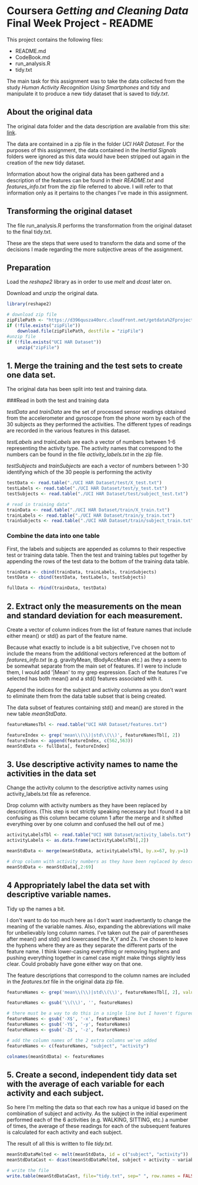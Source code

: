 # Coursera *Getting and Cleaning Data* Final Week Project - README

This project contains the following files:

* README.md
* CodeBook.md
* run_analysis.R
* tidy.txt

The main task for this assignment was to take the data collected from the study *Human Activity Recognition Using Smartphones* and tidy and manipulate it to produce a new tidy dataset that is saved to *tidy.txt*.

## About the original data

The original data folder and the data description are available from this site:
[link](http://archive.ics.uci.edu/ml/datasets/Human+Activity+Recognition+Using+Smartphones).

The data are contained in a zip file in the folder *UCI HAR Dataset*. For the purposes of this assignment, the data contained in the *Inertial Signals* folders were ignored as this data would have been stripped out again in the creation of the new tidy dataset.

Information about how the original data has been gathered and a description of the features can be found in their *README.txt* and *features_info.txt* from the zip file referred to above. I will refer to that information only as it pertains to the changes I've made in this assignment.

## Transforming the original dataset

The file run_analysis.R performs the transformation from the original dataset to the final tidy.txt.

These are the steps that were used to transform the data and some of the decisions I made regarding the more subjective areas of the assignment.

## Preparation
Load the *reshape2* library as in order to use *melt* and *dcast* later on.

Download and unzip the original data.

```r
library(reshape2)

# download zip file
zipFilePath <- "https://d396qusza40orc.cloudfront.net/getdata%2Fprojectfiles%2FUCI%20HAR%20Dataset.zip"
if (!file.exists("zipFile"))
    download.file(zipFilePath, destfile = "zipFile")
#unzip file
if (!file.exists("UCI HAR Dataset"))
    unzip("zipFile")
```
## 1. Merge the training and the test sets to create one data set.

The original data has been split into test and training data.

###Read in both the test and training data

*testData* and *trainData* are the set of processed sensor readings obtained from the accelerometer and gyroscope from the phone worn by each of the 30 subjects as they performed the activities. The different types of readings are recorded in the various features in this dataset.

*testLabels* and *trainLabels* are each a vector of numbers between 1-6 representing the activity type. The activity names that correspond to the numbers can be found in the file *activity_labels.txt* in the zip file.

*testSubjects* and *trainSubjects* are each a vector of numbers between 1-30 identifying which of the 30 people is performing the activity

```r
testData <- read.table("./UCI HAR Dataset/test/X_test.txt")
testLabels <- read.table("./UCI HAR Dataset/test/y_test.txt")
testSubjects <- read.table("./UCI HAR Dataset/test/subject_test.txt")

# read in training data"
trainData <- read.table("./UCI HAR Dataset/train/X_train.txt")
trainLabels <- read.table("./UCI HAR Dataset/train/y_train.txt")
trainSubjects <- read.table("./UCI HAR Dataset/train/subject_train.txt")
```
### Combine the data into one table
First, the labels and subjects are appended as columns to their respective test or training data table. Then the test and training tables put together by appending the rows of the test data to the bottom of the training data table.

```r
trainData <- cbind(trainData, trainLabels, trainSubjects)
testData <- cbind(testData, testLabels, testSubjects)

fullData <- rbind(trainData, testData)
```
## 2. Extract only the measurements on the mean and standard deviation for each measurement.

Create a vector of column indices from the list of feature names that include either mean() or std() as part of the feature name. 

Because what exactly to include is a bit subjective, I've chosen not to include the means from the additional vectors referenced at the bottom of *features_info.txt* (e.g. gravityMean, tBodyAccMean etc.) as they a seem to be somewhat separate from the main set of features. If I were to include them, I would add '|Mean' to my grep expression. Each of the features I've selected has both mean() and a std() features associated with it.

Append the indices for the subject and activity columns as you don't want to eliminate them from the data table subset that is being created.

The data subset of features containing std() and mean() are stored in the new table *meanStdData*.

```r
featureNamesTbl <- read.table("UCI HAR Dataset/features.txt")

featureIndex <- grep('mean\\(\\)|std\\(\\)', featureNamesTbl[, 2])
featureIndex <- append(featureIndex, c(562,563))
meanStdData <- fullData[, featureIndex]
```
## 3. Use descriptive activity names to name the activities in the data set

Change the activity column to the descriptive activity names using activity_labels.txt file as reference. 

Drop column with activity numbers as they have been replaced by descriptions. (This step is not strictly speaking necessary but I found it a bit confusing as this column became column 1 after the merge and it shifted everything over by one column and confused the hell out of me.)

```r
activityLabelsTbl <- read.table("UCI HAR Dataset/activity_labels.txt")
activityLabels <- as.data.frame(activityLabelsTbl[,2])

meanStdData <- merge(meanStdData, activityLabelsTbl, by.x=67, by.y=1)

# drop column with activity numbers as they have been replaced by descriptions
meanStdData <- meanStdData[,2:69]
```

## 4 Appropriately label the data set with descriptive variable names.

Tidy up the names a bit. 

I don't want to do too much here as I don't want inadvertantly to change the meaning of the variable names. Also, expanding the abbreviations will make for unbelievably long column names. I've taken out the pair of parentheses after mean() and std() and lowercased the X,Y and Zs. I've chosen to leave the hyphens where they are as they separate the different parts of the feature name. I think lower-casing everything or removing hyphens and pushing everything together in camel case might make things slightly less clear. Could probably have gone either way on that one.

The feature descriptions that correspond to the column names are included in the *features.txt* file in the original data zip file.

```r
featureNames <- grep('mean\\(\\)|std\\(\\)', featureNamesTbl[, 2], value = TRUE)

featureNames <- gsub('\\(\\)', '', featureNames)

# there must be a way to do this in a single line but I haven't figured that out yet.
featureNames <- gsub('-X$', '-x', featureNames)
featureNames <- gsub('-Y$', '-y', featureNames)
featureNames <- gsub('-Z$', '-z', featureNames)

# add the column names of the 2 extra columns we've added
featureNames <- c(featureNames, "subject", "activity")

colnames(meanStdData) <- featureNames
```

## 5. Create a second, independent tidy data set with the average of each variable for each activity and each subject.

So here I'm melting the data so that each row has a unique id based on the combination of subject and activity. As the subject in the initial experiment performed each of the 6 activities (e.g. WALKING, SITTING, etc.) a number of times, the average of these readings for each of the subsequent features is calculated for each activity and each subject. 

The result of all this is written to file *tidy.txt*.

```r
meanStdDataMelted <- melt(meanStdData, id = c("subject", "activity"))
meanStdDataCast <- dcast(meanStdDataMelted, subject + activity ~ variable, mean)

# write the file
write.table(meanStdDataCast, file="tidy.txt", sep=" ", row.names = FALSE)
```
